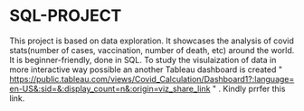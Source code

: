 # SQL-PROJECT
This project is based on data exploration. It showcases the analysis of covid stats(number of cases, vaccination, number of death, etc) around the world.
It is beginner-friendly, done in SQL.
To study the visulaization of data in more interactive way possible an another Tableau dashboard is created " https://public.tableau.com/views/Covid_Calculation/Dashboard1?:language=en-US&:sid=&:display_count=n&:origin=viz_share_link " . Kindly prrfer this link.

